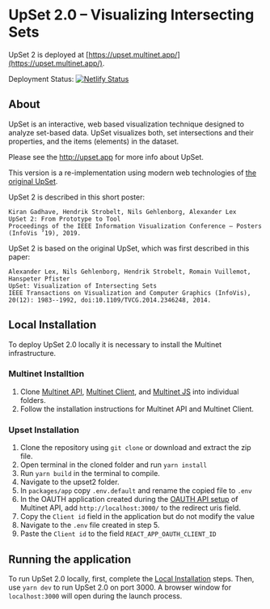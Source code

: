 # UpSet 2.0 – Visualizing Intersecting Sets

UpSet 2 is deployed at [https://upset.multinet.app/](https://upset.multinet.app/).  

Deployment Status: [![Netlify Status](https://api.netlify.com/api/v1/badges/edb8054f-7bfd-4b6a-8325-b26c279e2991/deploy-status)](https://app.netlify.com/sites/upset2/deploys)

## About

UpSet is an interactive, web based visualization technique designed to analyze set-based data. UpSet visualizes both, set intersections and their properties, and the items (elements) in the dataset.

Please see the <http://upset.app> for more info about UpSet.

This version is a re-implementation using modern web technologies of [the original UpSet](https://vdl.sci.utah.edu/publications/2014_infovis_upset/).

UpSet 2 is described in this short poster:

```text
Kiran Gadhave, Hendrik Strobelt, Nils Gehlenborg, Alexander Lex
UpSet 2: From Prototype to Tool
Proceedings of the IEEE Information Visualization Conference – Posters (InfoVis ’19), 2019.
```

UpSet 2 is based on the original UpSet, which was first described in this paper:

```text
Alexander Lex, Nils Gehlenborg, Hendrik Strobelt, Romain Vuillemot, Hanspeter Pfister
UpSet: Visualization of Intersecting Sets
IEEE Transactions on Visualization and Computer Graphics (InfoVis), 20(12): 1983--1992, doi:10.1109/TVCG.2014.2346248, 2014.
```

## Local Installation

To deploy UpSet 2.0 locally it is necessary to install the Multinet infrastructure.

### Multinet Installtion

1. Clone [Multinet API](https://github.com/multinet-app/multinet-api), [Multinet Client](https://github.com/multinet-app/multinet-client), and [Multinet JS](https://github.com/multinet-app/multinetjs) into individual folders.
2. Follow the installation instructions for Multinet API and Multinet Client.

### Upset Installation

1. Clone the repository using `git clone` or download and extract the zip file.
2. Open terminal in the cloned folder and run `yarn install`
3. Run `yarn build` in the terminal to compile.
4. Navigate to the upset2 folder.
5. In `packages/app` copy `.env.default` and rename the copied file to `.env`
6. In the OAUTH application created during the [OAUTH API setup](https://github.com/multinet-app/multinet-api#api) of Multinet API, add `http://localhost:3000/` to the redirect uris field.
7. Copy the `Client id` field in the application but do not modify the value
8. Navigate to the `.env` file created in step 5.
9. Paste the `Client id` to the field `REACT_APP_OAUTH_CLIENT_ID`

## Running the application

To run UpSet 2.0 locally, first, complete the [Local Installation](#local-installation) steps. Then, use `yarn dev` to run UpSet 2.0 on port 3000.
A browser window for `localhost:3000` will open during the launch process.
